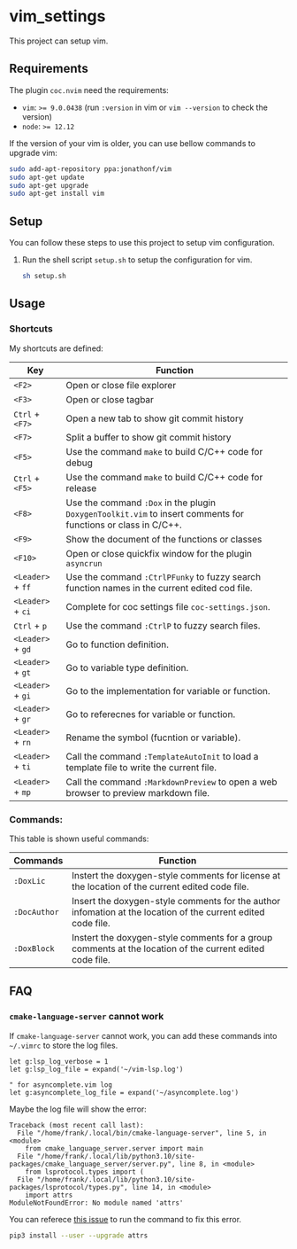 # vim_settings
This project can setup vim.

## Requirements
The plugin `coc.nvim` need the requirements:
- `vim`: `>= 9.0.0438` (run `:version` in vim or `vim --version` to check the version)
- `node`: `>= 12.12`

If the version of your vim is older, you can use bellow commands to upgrade vim:
```bash
sudo add-apt-repository ppa:jonathonf/vim
sudo apt-get update
sudo apt-get upgrade
sudo apt-get install vim
```

## Setup
You can follow these steps to use this project to setup vim configuration.
1. Run the shell script `setup.sh` to setup the configuration for vim.
	```sh
	sh setup.sh
	```

## Usage
### Shortcuts
My shortcuts are defined:

Key					| Function
--------------------|------------------------------------------------------------------
`<F2>`				| Open or close file explorer
`<F3>`				| Open or close tagbar
`Ctrl` + `<F7>`		| Open a new tab to show git commit history
`<F7>`				| Split a buffer to show git commit history
`<F5>`				| Use the command `make` to build C/C++ code for debug
`Ctrl` + `<F5>`		| Use the command `make` to build C/C++ code for release
`<F8>` 				| Use the command `:Dox` in the plugin `DoxygenToolkit.vim` to insert comments for functions or class in C/C++.
`<F9>`				| Show the document of the functions or classes
`<F10>`				| Open or close quickfix window for the plugin `asyncrun`
`<Leader>` + `ff` 	| Use the command `:CtrlPFunky` to fuzzy search function names in the current edited cod file.
`<Leader>` + `ci` 	| Complete for coc settings file `coc-settings.json`.
`Ctrl` + `p` 		| Use the command `:CtrlP` to fuzzy search files.
`<Leader>` + `gd` 	| Go to function definition.
`<Leader>` + `gt` 	| Go to variable type definition.
`<Leader>` + `gi` 	| Go to the implementation for variable or function.
`<Leader>` + `gr` 	| Go to referecnes for variable or function.
`<Leader>` + `rn` 	| Rename the symbol (fucntion or variable).
`<Leader>` + `ti` 	| Call the command `:TemplateAutoInit` to load a template file to write the current file.
`<Leader>` + `mp` 	| Call the command `:MarkdownPreview` to open a web browser to preview markdown file.

### Commands:
This table is shown useful commands:

Commands			| Function
--------------------|----------------------------------------------------------------
`:DoxLic` 			| Instert the doxygen-style comments for license at the location of the current edited code file.
`:DocAuthor` 		| Insert the doxygen-style comments for the author infomation at the location of the current edited code file.
`:DoxBlock` 		| Instert the doxygen-style comments for a group comments at the location of the current edited code file.

## FAQ
### `cmake-language-server` cannot work
If `cmake-language-server` cannot work, you can add these commands into `~/.vimrc` to store the log files.
```vim
let g:lsp_log_verbose = 1
let g:lsp_log_file = expand('~/vim-lsp.log')

" for asyncomplete.vim log
let g:asyncomplete_log_file = expand('~/asyncomplete.log')
```

Maybe the log file will show the error:
```
Traceback (most recent call last):
  File "/home/frank/.local/bin/cmake-language-server", line 5, in <module>
    from cmake_language_server.server import main
  File "/home/frank/.local/lib/python3.10/site-packages/cmake_language_server/server.py", line 8, in <module>
    from lsprotocol.types import (
  File "/home/frank/.local/lib/python3.10/site-packages/lsprotocol/types.py", line 14, in <module>
    import attrs
ModuleNotFoundError: No module named 'attrs'
```

You can referece [this issue](https://github.com/regen100/cmake-language-server/issues/74) to run the command to fix this error.
```bash
pip3 install --user --upgrade attrs
```


